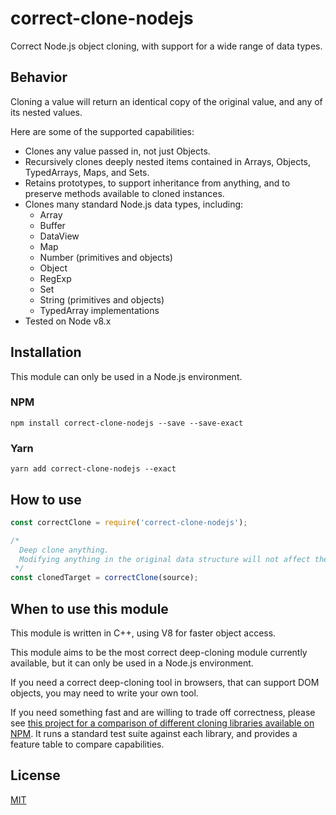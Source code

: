 <!-- [![Build Status](https://travis-ci.org/scottinet/fast-deepclone.svg?branch=master)](https://travis-ci.org/scottinet/fast-deepclone) -->

# correct-clone-nodejs

Correct Node.js object cloning, with support for a wide range of data types.

## Behavior

Cloning a value will return an identical copy of the original value, and any of its nested values.

Here are some of the supported capabilities:

- Clones any value passed in, not just Objects.
- Recursively clones deeply nested items contained in Arrays, Objects, TypedArrays, Maps, and Sets.
- Retains prototypes, to support inheritance from anything, and to preserve methods available to cloned instances.
- Clones many standard Node.js data types, including:
  - Array
  - Buffer
  - DataView
  - Map
  - Number (primitives and objects)
  - Object
  - RegExp
  - Set
  - String (primitives and objects)
  - TypedArray implementations
- Tested on Node v8.x

## Installation

This module can only be used in a Node.js environment.

### NPM

`npm install correct-clone-nodejs --save --save-exact`

### Yarn

`yarn add correct-clone-nodejs --exact`


## How to use

```js
const correctClone = require('correct-clone-nodejs');

/*
  Deep clone anything.
  Modifying anything in the original data structure will not affect the cloned data structure.
 */
const clonedTarget = correctClone(source);
```

## When to use this module

This module is written in C++, using V8 for faster object access.  

This module aims to be the most correct deep-cloning module currently available, but it can only be used in a Node.js environment.

If you need a correct deep-cloning tool in browsers, that can support DOM objects, you may need to write your own tool.

If you need something fast and are willing to trade off correctness, please see [this project for a comparison of different cloning libraries available on NPM](https://laurence-myers.github.io/clone-comparison-nodejs/). It runs a standard test suite against each library, and provides a feature table to compare capabilities.

## License

[MIT](https://opensource.org/licenses/MIT)
